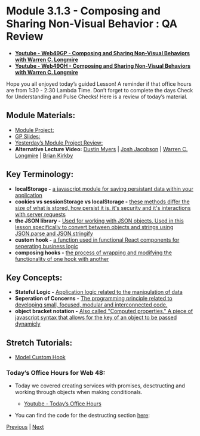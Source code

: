 #   Module 3.1.3  - Composing and Sharing Non-Visual Behavior : QA Review

-   **[Youtube - Web49GP - Composing and Sharing Non-Visual Behaviors with Warren C. Longmire](https://youtu.be/GHgSdZb_rOQ)**
-   **[Youtube - Web49OH - Composing and Sharing Non-Visual Behaviors with Warren C. Longmire](https://www.dropbox.com/home/LambdaSchool/U3-W49/W3.1/12012021)**


Hope you all enjoyed today’s guided Lesson! A reminder if that office hours are from 1:30 - 2:30 Lambda Time. Don’t forget to complete the days Check for Understanding and Pulse Checks!
Here is a review of today’s material.

##  Module Materials:

-   [Module Project: ](https://github.com/BloomInstituteOfTechnology/web-module-project-custom-hook)
-   [GP Slides: ](https://docs.google.com/presentation/d/1Pd0GyIx-DMmtruuAz3ZWuXkV3N5K_Z6SNZftcN3T8Z8/edit?usp=sharing)
-   [Yesterday’s Module Project Review:](https://bloomtech-1.wistia.com/medias/aazl06yh3f)
-   **Alternative Lecture Video:** [Dustin Myers](https://youtu.be/KcpbY22WqP8) | [Josh Jacobson](https://youtu.be/_FoezSN1YRE) | [Warren C. Longmire](https://youtu.be/UrCq44RxhrE) | [Brian Kirkby](https://youtu.be/p5O4XD-5hes)

##  Key Terminology:

-   **localStorage -** [a javascript module for saving persistant data within your application](https://blog.logrocket.com/localstorage-javascript-complete-guide/#whereislocalstoragestored)
-   **cookies vs sessionStorage vs localStorage -** [these methods differ the size of what is stored, how persist it is, it's security and it's interactions with server requests](https://krishankantsinghal.medium.com/local-storage-vs-session-storage-vs-cookie-22655ff75a8)
-   **the JSON library -** [Used for working with JSON objects. Used in this lesson specifically to convert between objects and strings using JSON.parse and JSON.stringify](https://developer.mozilla.org/en-US/docs/Web/JavaScript/Reference/Global_Objects/JSON)
-   **custom hook -** [a function used in functional React components for seperating business logic](https://reactjs.org/docs/hooks-custom.html)
-   **composing hooks -** [the process of wrapping and modifying the functionality of one hook with another](https://medium.com/better-programming/compose-react-hooks-like-composing-react-components-892c23530432)

##  Key Concepts:

-   **Stateful Logic -** [Application logic related to the manipulation of data](https://www.cronj.com/blog/learn-stateful-and-stateless-components-in-reactjs/)
-   **Seperation of Concerns -** [The programming principle related to developing small, focused, modular and interconnected code.](https://www.springboottutorial.com/software-design-seperation-of-concerns-with-examples)
-   **object bracket notation -** [Also called "Computed properties." A piece of javascript syntax that allows for the key of an object to be passed dynamicly](https://ui.dev/computed-property-names/)

##  Stretch Tutorials:

-   [Model Custom Hook](https://upmostly.com/tutorials/modal-components-react-custom-hooks)

### Today’s Office Hours for Web 48:

-	Today we covered creating services with promises, desctructing and working through objects when making conditionals.

	-	[Youtube - Today’s Office Hours](https://youtu.be/lkmiNfWXbtU)
	
-	You can find the code for the destructing section [here](https://codesandbox.io/s/restless-water-v6hkt?file=/src/App.js):




[Previous](./Project.md) | [Next](./Understanding.md)
